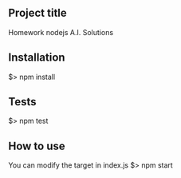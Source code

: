 ## Project title

Homework nodejs A.I. Solutions

## Installation

$> npm install

## Tests

$> npm test

## How to use

You can modify the target in index.js
$> npm start
